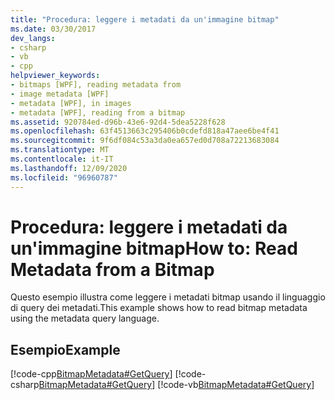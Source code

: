 ```yaml
---
title: "Procedura: leggere i metadati da un'immagine bitmap"
ms.date: 03/30/2017
dev_langs:
- csharp
- vb
- cpp
helpviewer_keywords:
- bitmaps [WPF], reading metadata from
- image metadata [WPF]
- metadata [WPF], in images
- metadata [WPF], reading from a bitmap
ms.assetid: 920784ed-d96b-43e6-92d4-5dea5228f628
ms.openlocfilehash: 63f4513663c295406b0cdefd818a47aee6be4f41
ms.sourcegitcommit: 9f6df084c53a3da0ea657ed0d708a72213683084
ms.translationtype: MT
ms.contentlocale: it-IT
ms.lasthandoff: 12/09/2020
ms.locfileid: "96960787"
---
```

# <a name="how-to-read-metadata-from-a-bitmap"></a><span data-ttu-id="9b474-102">Procedura: leggere i metadati da un'immagine bitmap</span><span class="sxs-lookup"><span data-stu-id="9b474-102">How to: Read Metadata from a Bitmap</span></span>
<span data-ttu-id="9b474-103">Questo esempio illustra come leggere i metadati bitmap usando il linguaggio di query dei metadati.</span><span class="sxs-lookup"><span data-stu-id="9b474-103">This example shows how to read bitmap metadata using the metadata query language.</span></span>  
  
## <a name="example"></a><span data-ttu-id="9b474-104">Esempio</span><span class="sxs-lookup"><span data-stu-id="9b474-104">Example</span></span>  
 [!code-cpp[BitmapMetadata#GetQuery](~/samples/snippets/cpp/VS_Snippets_Wpf/BitMapMetadata/CPP/BitmapMetadata.cpp#getquery)]
 [!code-csharp[BitmapMetadata#GetQuery](~/samples/snippets/csharp/VS_Snippets_Wpf/BitMapMetadata/CSharp/BitmapMetadata.cs#getquery)]
 [!code-vb[BitmapMetadata#GetQuery](~/samples/snippets/visualbasic/VS_Snippets_Wpf/BitMapMetadata/VB/BitmapMetadata.vb#getquery)]

